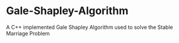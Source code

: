 # Gale-Shapley-Algorithm
A C++ implemented  Gale Shapley Algorithm used to solve the Stable Marriage Problem
